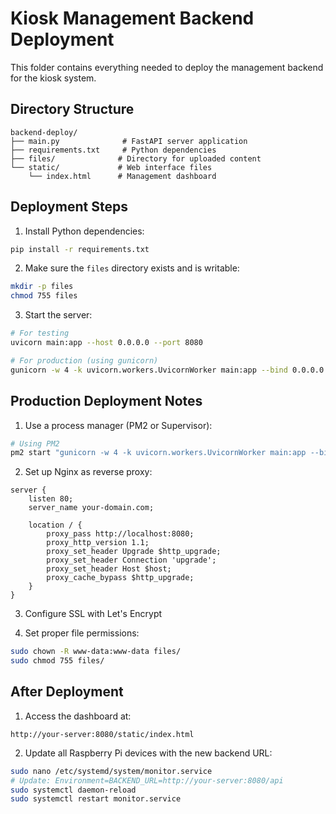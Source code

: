 # Kiosk Management Backend Deployment

This folder contains everything needed to deploy the management backend for the kiosk system.

## Directory Structure
```
backend-deploy/
├── main.py              # FastAPI server application
├── requirements.txt     # Python dependencies
├── files/              # Directory for uploaded content
└── static/             # Web interface files
    └── index.html      # Management dashboard
```

## Deployment Steps

1. Install Python dependencies:
```bash
pip install -r requirements.txt
```

2. Make sure the `files` directory exists and is writable:
```bash
mkdir -p files
chmod 755 files
```

3. Start the server:
```bash
# For testing
uvicorn main:app --host 0.0.0.0 --port 8080

# For production (using gunicorn)
gunicorn -w 4 -k uvicorn.workers.UvicornWorker main:app --bind 0.0.0.0:8080
```

## Production Deployment Notes

1. Use a process manager (PM2 or Supervisor):
```bash
# Using PM2
pm2 start "gunicorn -w 4 -k uvicorn.workers.UvicornWorker main:app --bind 0.0.0.0:8080" --name kiosk-backend
```

2. Set up Nginx as reverse proxy:
```nginx
server {
    listen 80;
    server_name your-domain.com;

    location / {
        proxy_pass http://localhost:8080;
        proxy_http_version 1.1;
        proxy_set_header Upgrade $http_upgrade;
        proxy_set_header Connection 'upgrade';
        proxy_set_header Host $host;
        proxy_cache_bypass $http_upgrade;
    }
}
```

3. Configure SSL with Let's Encrypt

4. Set proper file permissions:
```bash
sudo chown -R www-data:www-data files/
sudo chmod 755 files/
```

## After Deployment

1. Access the dashboard at:
```
http://your-server:8080/static/index.html
```

2. Update all Raspberry Pi devices with the new backend URL:
```bash
sudo nano /etc/systemd/system/monitor.service
# Update: Environment=BACKEND_URL=http://your-server:8080/api
sudo systemctl daemon-reload
sudo systemctl restart monitor.service
```
